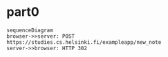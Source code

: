 # part0

```mermaid
sequenceDiagram
browser->>server: POST https://studies.cs.helsinki.fi/exampleapp/new_note
server->>browser: HTTP 302
```
